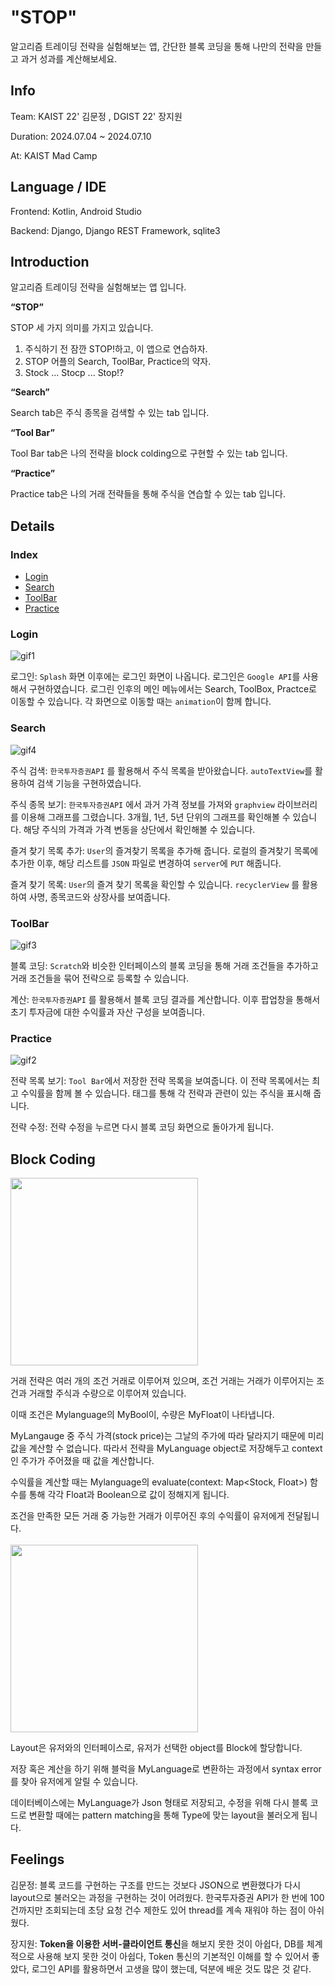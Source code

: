 # "STOP"

알고리즘 트레이딩 전략을 실험해보는 앱, 간단한 블록 코딩을 통해 나만의 전략을 만들고 과거 성과를 계산해보세요.

## Info

Team: KAIST 22' 김문정 , DGIST 22' 장지원

Duration: 2024.07.04 ~ 2024.07.10

At: KAIST Mad Camp

## Language / IDE

Frontend: Kotlin, Android Studio

Backend: Django, Django REST Framework, sqlite3


## Introduction

<p>알고리즘 트레이딩 전략을 실험해보는 앱 입니다.</p> 

**“STOP”**

STOP 세 가지 의미를 가지고 있습니다.  
1. 주식하기 전 잠깐 STOP!하고, 이 앱으로 연습하자.
2. STOP 어플의 Search, ToolBar, Practice의 약자.
3. Stock ... Stocp ... Stop!?

**“Search”**

Search tab은 주식 종목을 검색할 수 있는 tab 입니다.

**“Tool Bar”**

Tool Bar tab은 나의 전략을 block colding으로 구현할 수 있는 tab 입니다.

**“Practice”**

Practice tab은 나의 거래 전략들을 통해 주식을 연습할 수 있는 tab 입니다.

## Details

### Index
- [Login](#Tab-1)
- [Search](#Tab-2)
- [ToolBar](#Tab-3)
- [Practice](#Tab-4)

### Login 
![gif1](https://github.com/coco483/Madcamp_week2/assets/133734191/d3b4846f-bbd1-4825-8c47-9591e55d08c4)  

  로그인: `Splash` 화면 이후에는 로그인 화면이 나옵니다. 로그인은 `Google API`를 사용해서 구현하였습니다. 로그린 인후의 메인 메뉴에서는 Search, ToolBox, Practce로 이동할 수 있습니다. 각 화면으로 이동할 때는 `animation`이 함께 합니다.


### Search 
![gif4](https://github.com/coco483/Madcamp_week2/assets/133734191/a3062372-bc2b-4e56-93a9-6ac40654e12c)  

  주식 검색: `한국투자증권API` 를 활용해서 주식 목록을 받아왔습니다.  `autoTextView`를 활용하여 검색 기능을 구현하였습니다.  

    
  주식 종목 보기: `한국투자증권API` 에서 과거 가격 정보를 가져와 `graphview` 라이브러리를 이용해 그래프를 그렸습니다. 3개월, 1년, 5년 단위의 그래프를 확인해볼 수 있습니다. 해당 주식의 가격과 가격 변동을 상단에서 확인해볼 수 있습니다.  

    
  즐겨 찾기 목록 추가: `User`의 즐겨찾기 목록을 추가해 줍니다. 로컬의 즐겨찾기 목록에 추가한 이후, 해당 리스트를 `JSON` 파일로 변경하여 `server`에 `PUT` 해줍니다.  

    
  즐겨 찾기 목록: `User`의 즐겨 찾기 목록을 확인할 수 있습니다. `recyclerView` 를 활용하여 사명, 종목코드와 상장사를 보여줍니다.
  

### ToolBar
![gif3](https://github.com/coco483/Madcamp_week2/assets/133734191/d12bb009-29fe-4a9e-aabf-02876b489666)  

  블록 코딩: `Scratch`와 비슷한 인터페이스의 블록 코딩을 통해 거래 조건들을 추가하고 거래 조건들을 묶어 전략으로 등록할 수 있습니다.  

  계산: `한국투자증권API` 를 활용해서 블록 코딩 결과를 계산합니다. 이후 팝업창을 통해서 초기 투자금에 대한 수익률과 자산 구성을 보여줍니다.


### Practice
![gif2](https://github.com/coco483/Madcamp_week2/assets/133734191/2f754018-799f-42f0-8671-5535276a0857)  

  전략 목록 보기: `Tool Bar`에서 저장한 전략 목록을 보여줍니다. 이 전략 목록에서는 최고 수익률을 함께 볼 수 있습니다. 태그를 통해 각 전략과 관련이 있는 주식을 표시해 줍니다.  

  전략 수정: 전략 수정을 누르면 다시 블록 코딩 화면으로 돌아가게 됩니다.

## Block Coding

<img src="https://github.com/JANGJIWONEDA/MadCamp_Project1/assets/133734191/345998b4-d576-4a15-8b0b-7a98f65dd06f" width="300">

거래 전략은 여러 개의 조건 거래로 이루어져 있으며, 조건 거래는 거래가 이루어지는 조건과 거래할 주식과 수량으로 이루어져 있습니다.

이때 조건은 Mylanguage의 MyBool이, 수량은 MyFloat이 나타냅니다. 

MyLangauge 중 주식 가격(stock price)는 그날의 주가에 따라 달라지기 때문에 미리 값을 계산할 수 없습니다. 따라서 전략을 MyLanguage object로 저장해두고 context인 주가가 주어졌을 때 값을 계산합니다.

수익률을 계산할 때는 Mylanguage의 evaluate(context: Map<Stock, Float>) 함수를 통해 각각 Float과 Boolean으로 값이 정해지게 됩니다. 

조건을 만족한 모든 거래 중 가능한 거래가 이루어진 후의 수익률이 유저에게 전달됩니다.
<br><br>
<img src="https://github.com/JANGJIWONEDA/MadCamp_Project1/assets/133734191/37e477a7-d7f6-4d0c-b59c-7ef53d1b22d3" width="300">

Layout은 유저와의 인터페이스로, 유저가 선택한 object를 Block에 할당합니다.

저장 혹은 계산을 하기 위해 블럭을 MyLanguage로 변환하는 과정에서 syntax error를 찾아 유저에게 알릴 수 있습니다.

데이터베이스에는 MyLanguage가 Json 형태로 저장되고, 수정을 위해 다시 블록 코드로 변환할 때에는 pattern matching을 통해 Type에 맞는 layout을 불러오게 됩니다.


## Feelings

김문정: 블록 코드를 구현하는 구조를 만드는 것보다 JSON으로 변환했다가 다시 layout으로 불러오는 과정을 구현하는 것이 어려웠다. 한국투자증권 API가 한 번에 100건까지만 조회되는데 초당 요청 건수 제한도 있어 thread를 계속 재워야 하는 점이 아쉬웠다.  

장지원: **Token을 이용한 서버-클라이언트 통신**을 해보지 못한 것이 아쉽다, DB를 체계적으로 사용해 보지 못한 것이 아쉽다, Token 통신의 기본적인 이해를 할 수 있어서 좋았다, 로그인 API를 활용하면서 고생을 많이 했는데, 덕분에 배운 것도 많은 것 같다.

